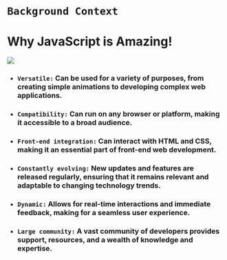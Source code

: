 # `Background Context`
# Why JavaScript is Amazing!
![](https://iwearshorts.com/wp-content/uploads/2015/05/javascript-site-1070x580.jpg)
- ### `Versatile:` Can be used for a variety of purposes, from creating simple animations to developing complex web applications.
- ### `Compatibility:` Can run on any browser or platform, making it accessible to a broad audience.
- ### `Front-end integration:` Can interact with HTML and CSS, making it an essential part of front-end web development.
- ### `Constantly evolving:` New updates and features are released regularly, ensuring that it remains relevant and adaptable to changing technology trends.
- ### `Dynamic:` Allows for real-time interactions and immediate feedback, making for a seamless user experience.
- ### `Large community:` A vast community of developers provides support, resources, and a wealth of knowledge and expertise.

